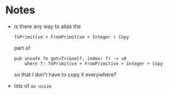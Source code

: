 # Notes

*
	is there any way to alias the
	```
	ToPrimitive + FromPrimitive + Integer + Copy
	```
	part of
	```
	pub unsafe fn get<T>(&self, index: T) -> u8
		where T: ToPrimitive + FromPrimitive + Integer + Copy
	```
	so that I don't have to copy it everywhere?

* lots of `as usize`
 
